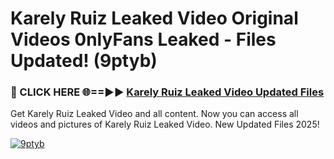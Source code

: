 # Karely Ruiz Leaked Video Original Videos 0nlyFans Leaked - Files Updated! (9ptyb)

<h3>🔴 CLICK HERE 🌐==►► <a href="https://tinyurl.com/4seja8ks" rel="nofollow">Karely Ruiz Leaked Video Updated Files</a></h3>

Get Karely Ruiz Leaked Video and all content. Now you can access all videos and pictures of Karely Ruiz Leaked Video. New Updated Files 2025!

[![9ptyb](https://i.imgur.com/EWjZXRe.gif)](https://tinyurl.com/4seja8ks)
